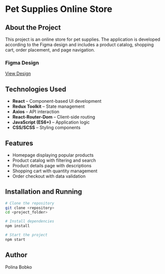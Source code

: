 # Pet Supplies Online Store

## About the Project
This project is an online store for pet supplies. The application is developed according to the Figma design and includes a product catalog, shopping cart, order placement, and page navigation.

### Figma Design
[View Design](https://www.figma.com/design/YMQ4fMhgj4Vcjuow0Eov8o/Front-end-React-project-(Copy)-(Copy)-(Copy)?node-id=0-1&p=f&t=CriL8edyaIw4mn0d-0)

## Technologies Used
- **React** – Component-based UI development
- **Redux Toolkit** – State management
- **Axios** – API interaction
- **React-Router-Dom** – Client-side routing
- **JavaScript (ES6+)** – Application logic
- **CSS/SCSS** – Styling components

## Features
- Homepage displaying popular products
- Product catalog with filtering and search
- Product details page with descriptions
- Shopping cart with quantity management
- Order checkout with data validation

## Installation and Running
```bash
# Clone the repository
git clone <repository>
cd <project_folder>

# Install dependencies
npm install

# Start the project
npm start
```

## Author
Polina Bobko
